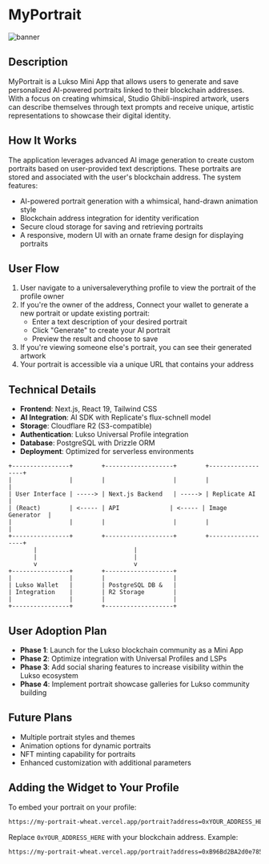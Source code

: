 # MyPortrait

![banner](https://github.com/user-attachments/assets/a4716e90-40aa-482d-9abd-67b4abae3863)

## Description
MyPortrait is a Lukso Mini App that allows users to generate and save personalized AI-powered portraits linked to their blockchain addresses. With a focus on creating whimsical, Studio Ghibli-inspired artwork, users can describe themselves through text prompts and receive unique, artistic representations to showcase their digital identity.

## How It Works
The application leverages advanced AI image generation to create custom portraits based on user-provided text descriptions. These portraits are stored and associated with the user's blockchain address. The system features:

- AI-powered portrait generation with a whimsical, hand-drawn animation style
- Blockchain address integration for identity verification
- Secure cloud storage for saving and retrieving portraits
- A responsive, modern UI with an ornate frame design for displaying portraits

## User Flow
1. User navigate to a universaleverything profile to view the portrait of the profile owner
2. If you're the owner of the address, Connect your wallet to generate a new portrait or update existing portrait:
   - Enter a text description of your desired portrait
   - Click "Generate" to create your AI portrait
   - Preview the result and choose to save
3. If you're viewing someone else's portrait, you can see their generated artwork
4. Your portrait is accessible via a unique URL that contains your address

## Technical Details
- **Frontend**: Next.js, React 19, Tailwind CSS
- **AI Integration**: AI SDK with Replicate's flux-schnell model
- **Storage**: Cloudflare R2 (S3-compatible)
- **Authentication**: Lukso Universal Profile integration
- **Database**: PostgreSQL with Drizzle ORM
- **Deployment**: Optimized for serverless environments

```
+----------------+        +-------------------+        +------------------+
|                |        |                   |        |                  |
| User Interface | -----> | Next.js Backend   | -----> | Replicate AI    |
| (React)        | <----- | API              | <----- | Image Generator  |
|                |        |                   |        |                  |
+----------------+        +-------------------+        +------------------+
       |                           |
       |                           |
       v                           v
+----------------+        +-------------------+
|                |        |                   |
| Lukso Wallet   |        | PostgreSQL DB &   |
| Integration    |        | R2 Storage        |
|                |        |                   |
+----------------+        +-------------------+
```

## User Adoption Plan
- **Phase 1**: Launch for the Lukso blockchain community as a Mini App
- **Phase 2**: Optimize integration with Universal Profiles and LSPs
- **Phase 3**: Add social sharing features to increase visibility within the Lukso ecosystem
- **Phase 4**: Implement portrait showcase galleries for Lukso community building

## Future Plans
- Multiple portrait styles and themes
- Animation options for dynamic portraits
- NFT minting capability for portraits
- Enhanced customization with additional parameters

## Adding the Widget to Your Profile
To embed your portrait on your profile:

```bash
https://my-portrait-wheat.vercel.app/portrait?address=0xYOUR_ADDRESS_HERE
```

Replace `0xYOUR_ADDRESS_HERE` with your blockchain address. Example:
```bash
https://my-portrait-wheat.vercel.app/portrait?address=0xB96Bd2BA2d0e785d0408dc17af8bcCC7e1413Ad6
```
